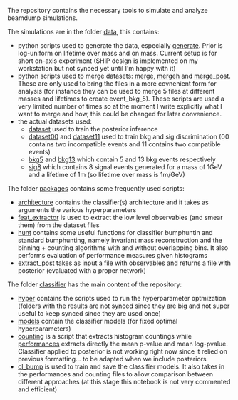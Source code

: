 The repository contains the necessary tools to simulate and analyze beamdump simulations.

The simulations are in the folder [data](data), this contains:
- python scripts used to generate the data, especially [generate](data/generate_dataset.py). Prior is log-uniform on lifetime over mass and on mass. Current setup is for short on-axis experiment (SHiP design is implemented on my workstation but not synced yet until I'm happy with it)
- python scripts used to merge datasets: [merge](data/merge.py), [mergeh](data/mergeh.py) and [merge_post](data/merge_post.py). These are only used to bring the files in a more covnenient form for analysis (for instance they can be used to merge 5 files at different masses and lifetimes to create event_bkg_5). These scripts are used a very limited number of times so at the moment I write explicitly what I want to merge and how, this could be changed for later convenience.
- the actual datasets used:
    - [dataset](data/event_train_post_m_0.1_4.5_tm_0.01_100_c_10_35_1.25_1.25_0.csv) used to train the posterior inference 
    - [dataset00](data/event_train_00_m_0.1_4.5_tm_0.01_100_c_10_35_1.25_1.25_0.csv) and [dataset11](data/event_train_11_m_0.1_4.5_tm_0.01_100_c_10_35_1.25_1.25_0.csv) used to train bkg and sig discrimination (00 contains two incompatible events and 11 contains two compatible events)
    - [bkg5](data/event_bkg_5_m_0.1_4.5_tm_0.01_100_c_10_35_1.25_1.25_0) and [bkg13](data/event_bkg_13_m_0.1_4.5_tm_0.01_100_c_10_35_1.25_1.25_0.csv) which contain 5 and 13 bkg events respectively
    - [sig8](data/event_sig_8_m_1.0_1.0_tm_1.0_1.0_c_10_35_1.25_1.25_0.csv) which contains 8 signal events generated for a mass of 1GeV and a lifetime of 1m (so lifetime over mass is 1m/GeV)

The folder [packages](packages) contains some frequently used scripts:
- [architecture](packages/architecture.py) contains the classifier(s) architecture and it takes as arguments the various hyperparameters
- [feat_extractor](packages/feat_extractor.py) is used to extract the low level observables (and smear them) from the dataset files
- [hunt](packages/hunt.py) contains some useful functions for classifier bumphuntin and standard bumphunting, namely invariant mass reconstruction and the binning + counting algorithms with and without overlapping bins. It also performs evaluation of performance measures given histograms
- [extract_post](packages/extract_post.py) takes as input a file with observables and returns a file with posterior (evaluated with a proper network)

The folder [classifier](classifier) has the main content of the repository:
- [hyper](classifier/hyper) contains the scripts used to run the hyperparameter optmization (folders with the results are not synced since they are big and not super useful to keep synced since they are used once)
- [models](classifier/models) contain the classifier models (for fixed optimal hyperparameters)
- [counting](classifier/counting.py) is a script that extracts histogram countings while [performances](classifier/performances.py) extracts directly the mean p-value and mean log-pvalue. Classifier applied to posterior is not working right now since it relied on previous formatting... to be adapted when we include posteriors
- [cl_bump](classifier/cl_bump.ipynb) is used to train and save the classifier models. It also takes in the performances and counting files to allow comparison between different approaches (at this stage this notebook is not very commented and efficient)
